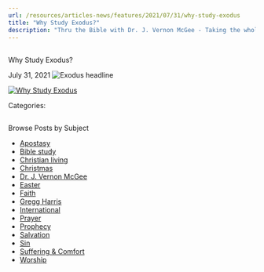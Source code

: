 ```yaml
---
url: /resources/articles-news/features/2021/07/31/why-study-exodus
title: "Why Study Exodus?"
description: "Thru the Bible with Dr. J. Vernon McGee - Taking the whole Word to the whole world"
---
```







## 
 Why Study Exodus?


July 31, 2021
![](https://ttb.org/images/default-source/why-study/exodus-headline00d172d1-3830-4766-aaf3-747169d780e2.jpg?sfvrsn=9ec1f16_1 "Exodus headline")




[![Why Study Exodus](/images/default-source/why-study/why-study-exodus.jpg?sfvrsn=f1ec1f16_0)](https://www.ttb.org/exodus)

Categories: 









## 
 Browse Posts by Subject


* [Apostasy](/resources/articles-news/-in-tags/tags/Apostasy)
* [Bible study](/resources/articles-news/-in-tags/tags/Bible-study)
* [Christian living](/resources/articles-news/-in-tags/tags/Christian-living)
* [Christmas](/resources/articles-news/-in-tags/tags/Christmas)
* [Dr. J. Vernon McGee](/resources/articles-news/-in-tags/tags/Dr-J-Vernon-McGee)
* [Easter](/resources/articles-news/-in-tags/tags/easter)
* [Faith](/resources/articles-news/-in-tags/tags/Faith)
* [Gregg Harris](/resources/articles-news/-in-tags/tags/Gregg-Harris)
* [International](/resources/articles-news/-in-tags/tags/International)
* [Prayer](/resources/articles-news/-in-tags/tags/prayer)
* [Prophecy](/resources/articles-news/-in-tags/tags/Prophecy)
* [Salvation](/resources/articles-news/-in-tags/tags/Salvation)
* [Sin](/resources/articles-news/-in-tags/tags/sin)
* [Suffering & Comfort](/resources/articles-news/-in-tags/tags/Suffering-Comfort)
* [Worship](/resources/articles-news/-in-tags/tags/worship)






